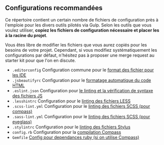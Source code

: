 Configurations recommandées
-------------------------------------------------------------------------------

Ce répertoire contient un certain nombre de fichiers de configuration près à
l'emploie pour les divers outils pilotés via Gulp. Selon les outils que vous
voulez utiliser, **copiez les fichiers de configuration nécessaire et placer
les à la racine du projet**.

Vous êtes libre de modifier les fichiers que vous aurez copiés pour les besoins
de votre projet. Cependant, si vous modifiez systématiquement les
configurations par défaut, n'hésitez pas à proposer une merge request au
starter kit pour que l'on en discute.

* `.editorconfig`  Configuration commune pour le [format des fichier pour les IDE](http://editorconfig.org/)
* `.jsbeautifyrc`  Configuration pour le [formatage automatique du code HTML](https://github.com/beautify-web/js-beautify)
* `.eslint.json`   Configuration pour [le linting et la vérification de syntaxe des fichiers JS](http://eslint.org)
* `.lesshintrc`    Configuration pour le [linting des fichiers LESS](https://github.com/lesshint/lesshint)
* `.scss-lint.yml` Configuration pour le [linting des fichiers SCSS (pour compass)](https://github.com/brigade/scss-lint/)
* `.sass-lint.yml` Configuration pour le [linting des fichiers SCSS (pour eyeglass)](https://github.com/sasstools/sass-lint)
* `.stylintrc`     Configuration pour le [linting des fichiers Stylus](https://rosspatton.github.io/stylint/)
* `config.rb`      Configuration pour la [compilation Compass](http://compass-style.org/)
* `Gemfile` [Config pour dependances ruby (si on utilise Compass)](http://bundler.io/gemfile.html)
